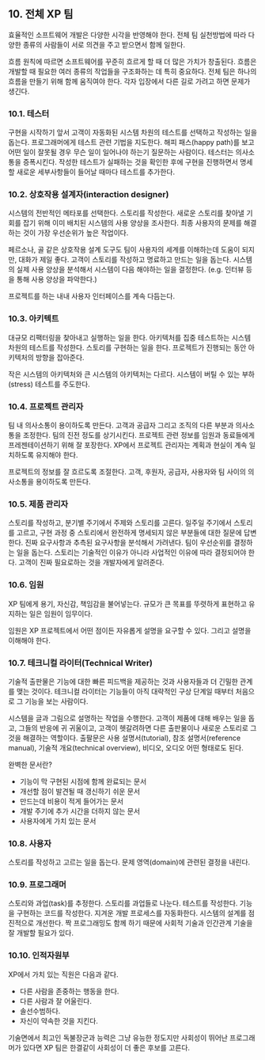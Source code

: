 
## 10. 전체 XP 팀

효율적인 소프트웨어 개발은 다양한 시각을 반영해야 한다. 
전체 팀 실천방법에 따라 다양한 종류의 사람들이 서로 의견을 주고 받으면서 함께 일한다. 

흐름 원칙에 따르면 소프트웨어를 꾸준히 흐르게 할 때 더 많은 가치가 창출된다. 
흐름은 개발할 때 필요한 여러 종류의 작업들을 구조화하는 데 특히 중요하다. 
전체 팀은 하나의 흐름을 만들기 위해 함께 움직여야 한다. 
각자 입장에서 다른 길로 가려고 하면 문제가 생긴다. 

### 10.1. 테스터

구현을 시작하기 앞서 고객이 자동화된 시스템 차원의 테스트를 선택하고 작성하는 일을 돕는다. 
프로그래머에게 테스트 관련 기법을 지도한다. 
해피 패스(happy path)를 보고 어떤 일이 잘못될 경우 무슨 일이 일어나야 하는기 질문하는 사람이다. 
테스터는 의사소통을 증폭시킨다. 
작성한 테스트가 실패하는 것을 확인한 후에 구현을 진행하면서 명세할 새로운 세부사항들이 들어날 때마다 테스트를 추가한다. 

### 10.2. 상호작용 설계자(interaction designer)

시스템의 전반적인 메타포를 선택한다. 
스토리를 작성한다. 
새로운 스토리를 찾아낼 기회를 잡기 위해 이미 배치된 시스템의 사용 양상을 조사한다. 
최종 사용자의 문제를 해결하는 것이 가장 우선순위가 높은 작업이다. 

페르소나, 골 같은 상호작용 설계 도구도 팀이 사용자의 세계를 이해하는데 도움이 되지만, 대화가 제일 좋다. 
고객이 스토리를 작성하고 명료하고 만드는 일을 돕는다. 
시스템의 실제 사용 양상을 분석해서 시스템이 다음 해야하는 일을 결정한다. 
(e.g. 인터뷰 등을 통해 사용 양상을 파악한다.) 

프로젝트를 하는 내내 사용자 인터페이스를 계속 다듬는다. 

### 10.3. 아키텍트

대규모 리팩터링을 찾아내고 실행하는 일을 한다. 
아키텍처를 집중 테스트하는 시스템 차원의 테스트를 작성한다. 
스토리를 구현하는 일을 한다. 
프로젝트가 진행되는 동안 아키텍처의 방향을 잡아준다. 

작은 시스템의 아키텍처와 큰 시스템의 아키텍처는 다르다. 
시스템이 버틸 수 있는 부하(stress) 테스트를 주도한다. 

### 10.4. 프로젝트 관리자

팀 내 의사소통이 용이하도록 만든다. 
고객과 공급자 그리고 조직의 다른 부분과 의사소통을 조정한다. 
팀의 진전 정도를 상기시킨다. 
프로젝트 관련 정보를 임원과 동료들에게 프레젠테이션하기 위해 잘 포장한다. 
XP에서 프로젝트 관리자는 계획과 현실이 계속 일치하도록 유지해야 한다. 

프로젝트의 정보를 잘 흐르도록 조절한다. 
고객, 후원자, 공급자, 사용자와 팀 사이의 의사소통을 용이하도록 만든다. 

### 10.5. 제품 관리자

스토리를 작성하고, 분기별 주기에서 주제와 스토리를 고른다. 
일주일 주기에서 스토리를 고르고, 구현 과정 중 스토리에서 완전하게 명세되지 않은 부분들에 대한 질문에 답변한다. 
진짜 요구사항과 추측된 요구사항을 분석해서 가려낸다. 
팀이 우선순위를 결정하는 일을 돕는다. 
스토리는 기술적인 이유가 아니라 사업적인 이유에 따라 결정되어야 한다. 
고객이 진짜 필요로하는 것을 개발자에게 알려준다. 

### 10.6. 임원

XP 팀에게 용기, 자신감, 책임감을 불어넣는다. 
규모가 큰 목표를 뚜렷하게 표현하고 유지하는 일은 임원이 임무이다. 

임원은 XP 프로젝트에서 어떤 점이든 자유롭게 설명을 요구할 수 있다. 
그리고 설명을 이해해야 한다. 

### 10.7. 테크니컬 라이터(Technical Writer)

기술적 출판물은 기능에 대한 빠른 피드백을 제공하는 것과 사용자들과 더 긴밀한 관계를 맺는 것이다. 
테크니컬 라이터는 기능들이 아직 대략적인 구상 단계일 때부터 처음으로 그 기능을 보는 사람이다. 

시스템을 글과 그림으로 설명하는 작업을 수행한다. 
고객이 제품에 대해 배우는 일을 돕고, 그들의 반응에 귀 귀울이고, 고객이 헷갈려하면 다른 출판물이나 새로운 스토리로 그것을 해결하는 역할이다. 
출팔문은 사용 설명서(tutorial), 참조 설명서(reference manual), 기술적 개요(technical overview), 비디오, 오디오 어떤 형태로도 된다. 

완벽한 문서란?

* 기능이 막 구현된 시점에 함께 완료되는 문서
* 개선할 점이 발견될 때 갱신하기 쉬운 문서
* 만드는데 비용이 적게 들어가는 문서
* 개발 주기에 추가 시간을 더하지 않는 문서
* 사용자에게 가치 있는 문서

### 10.8. 사용자 

스토리를 작성하고 고르는 일을 돕는다. 
문제 영역(domain)에 관련된 결정을 내린다. 

### 10.9. 프로그래머

스토리와 과업(task)를 추정한다. 
스토리를 과업들로 나눈다. 
테스트를 작성한다. 
기능을 구현하는 코드를 작성한다. 
지겨운 개발 프로세스를 자동화한다. 
시스템의 설계를 점진적으로 개선한다. 
짝 프로그래밍도 함께 하기 때문에 사회적 기술과 인간관계 기술을 잘 개발할 필요가 있다. 

### 10.10. 인적자원부

XP에서 가치 있는 직원은 다음과 같다.

* 다른 사람을 존중하는 행동을 한다.
* 다른 사람과 잘 어울린다. 
* 솔선수범하다.
* 자신이 약속한 것을 지킨다. 

기술면에서 최고인 독불장군과 능력은 그냥 유능한 정도지만 사회성이 뛰어난 프로그래머가 있다면 XP 팀은 한결같이 사회성이 더 좋은 후보를 고른다. 
